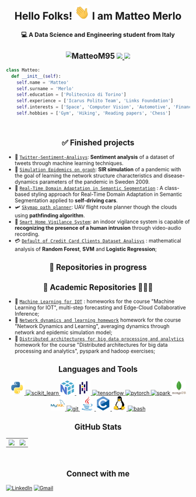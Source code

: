 <h1 align="center">Hello Folks! <img src="https://raw.githubusercontent.com/ABSphreak/ABSphreak/master/gifs/Hi.gif" height="40px"> I am Matteo Merlo </h1>
<h3 align="center"> 💻 A Data Science and Engineering student from Italy</h3>

<h2 align="center">
  <img src="https://komarev.com/ghpvc/?username=MatteoM95&style=square" alt="MatteoM95" />
  <a href="https://matteom95.github.io/"> 
    <img src="https://img.shields.io/badge/matteom95.github.io-0078D4?style=for-the-badge&logo=Google-Chrome&logoColor=00AEFF&labelColor=grey&color=green&style=square">
  <a href="https://t.me/MatthewM95" > 
    <img src="https://img.shields.io/badge/Ask%20me-anything-1abc9c.svg"/>
</h2>

<!--
![Visitor Count](https://profile-counter.glitch.me/MatteoM95/count.svg)
[![Gem Version](https://img.shields.io/gem/v/jekyll.svg)][ruby-gems]
-->

```python
class Matteo:
  def __init__(self): 
    self.name = 'Matteo'
    self.surname = 'Merlo'
    self.education = ['Politecnico di Torino']
    self.experience = ['Icarus Polito Team', 'Links Foundation']
    self.interests = ['Space', 'Computer Vision', 'Automotive', 'Finance']
    self.hobbies = ['Gym', 'Hiking', 'Reading papers', 'Chess']
```
<br />

<h2  align="center"> ✅ Finished projects </h2>

* 🐥 [`Twitter-Sentiment-Analisys`](https://github.com/MatteoM95/Twitter-Sentiment-Analisys): **Sentiment analysis** of a dataset of tweets through machine learning techniques.
* 💉 [`Simulation Epidemics on graph`](https://github.com/MatteoM95/Network-Dynamics-and-Learning/tree/main/Homeworks/Homework3): **SIR simulation** of a pandemic with the goal of learning the network structure characteristics and disease-dynamics parameters of the pandemic in Sweden 2009.
* 🚙 [`Real-Time Domain Adaptation in Semantic Segmentation`](https://github.com/MatteoM95/Real-time-Domain-Adaptation-in-Semantic-Segmentation) : A class-based styling approach for Real-Time Domain Adaptation in Semantic Segmentation applied to **self-driving cars**.
* 🛩 [`Skymap path planner`](https://github.com/MatteoM95/Skymap-path-planner): UAV flight route planner though the clouds using **pathfinding algorithm**. 
* 🛃 [`Smart Home Vigilance System`](https://github.com/MatteoM95/Smart-Home-Vigilance-System): an indoor vigilance system is capable of **recognizing the presence of a human intrusion** through video-audio recording.
* 💳 [`Default of Credit Card Clients Dataset Analisys`](https://github.com/MatteoM95/Default-of-Credit-Card-Clients-Dataset) : mathematical analysis of **Random Forest**, **SVM** and **Logistic Regression**;
 
<h2  align="center"> 🚧 Repositories in progress </h2>



<h2  align="center">📕 Academic Repositories 👨🏻‍💻 </h2>

* 📘 [`Machine Learning for IOT`](https://github.com/MatteoM95/MachineLearning4IOT) : homeworks for the course "Machine Learning for IOT", multi-step forecasting and Edge-Cloud Collaborative Inference;
* 📗 [`Network dynamics and learning homework`](https://github.com/MatteoM95/Network-Dynamics-and-Learning) homework for the course "Network Dynamics and Learning", averaging dynamics through network and epidemic simulation model;
* 📕 [`Distributed architectures for big data processing and analytics`](https://github.com/MatteoM95/Big-data-processing-and-analytics) homework for the course "Distributed architectures for big data processing and analytics", pyspark and hadoop exercises;



<h2  align="center"> Languages and Tools </h2>

<p align="center"> 
  
  <a href="https://www.python.org" target="_blank"> 
    <img src="https://raw.githubusercontent.com/devicons/devicon/master/icons/python/python-original.svg" alt="python" width="40" height="40"/> 
  </a>
  
  <a href="https://scikit-learn.org/" target="_blank"> 
    <img src="https://upload.wikimedia.org/wikipedia/commons/0/05/Scikit_learn_logo_small.svg" alt="scikit_learn" width="40" height="40"/> 
  </a>
  
  <a href="https://numpy.org/" target="_blank"> 
    <img src="https://raw.githubusercontent.com/devicons/devicon/master/icons/numpy/numpy-original.svg" alt="numpy" width="40" height="40"/> 
  </a> 
  
  <a href="https://pandas.pydata.org/" target="_blank"> 
    <img src="https://raw.githubusercontent.com/devicons/devicon/master/icons/pandas/pandas-original.svg" alt="pandas" width="40" height="40"/> 
  </a> 
  
  <a href="https://www.tensorflow.org" target="_blank"> 
    <img src="https://www.vectorlogo.zone/logos/tensorflow/tensorflow-icon.svg" alt="tensorflow" width="40" height="40"/> 
  </a>
  
  <a href="https://pytorch.org/" target="_blank"> 
    <img src="https://www.vectorlogo.zone/logos/pytorch/pytorch-icon.svg" alt="pytorch" width="40" height="40"/> 
  </a>  
  
  <a href="https://spark.apache.org/" target="_blank"> 
    <img src="https://upload.wikimedia.org/wikipedia/commons/f/f3/Apache_Spark_logo.svg" alt="spark" width="40" height="40"/> 
  </a> 
  
  <a href="https://www.mongodb.com/" target="_blank">
     <img src="https://raw.githubusercontent.com/devicons/devicon/master/icons/mongodb/mongodb-original-wordmark.svg" alt="mongodb" width="40" height="40"/> 
  </a> 
  
  <a href="https://www.mysql.com/" target="_blank"> 
    <img src="https://raw.githubusercontent.com/devicons/devicon/master/icons/mysql/mysql-original-wordmark.svg" alt="mysql" width="40" height="40"/> 
  </a> 
   
  <a href="https://git-scm.com/" target="_blank"> 
    <img src="https://www.vectorlogo.zone/logos/git-scm/git-scm-icon.svg" alt="git" width="40" height="40"/> 
  </a> 

  <a href="https://www.java.com" target="_blank"> 
    <img src="https://raw.githubusercontent.com/devicons/devicon/master/icons/java/java-original.svg" alt="java" width="40" height="40"/> 
  </a> 
  
  <a href="https://www.cprogramming.com/" target="_blank"> 
    <img src="https://raw.githubusercontent.com/devicons/devicon/master/icons/c/c-original.svg" alt="c" width="40" height="40"/>   
  </a> 
  
  <a href="https://www.linux.org/" target="_blank"> 
    <img src="https://raw.githubusercontent.com/devicons/devicon/master/icons/linux/linux-original.svg" alt="linux" width="40" height="40"/> 
  </a> 
  
  <a href="https://www.gnu.org/software/bash/" target="_blank"> 
    <img src="https://www.vectorlogo.zone/logos/gnu_bash/gnu_bash-icon.svg" alt="bash" width="40" height="40"/> 
  </a> 
  
</p>

<h2 align="center" 📊 <b>GitHub Stats</b> </h2>

<table class="center" style="width:100%;">
  <tr>
    <td align="center">
  <img align="center" src="https://github-readme-stats.vercel.app/api?username=MatteoM95&count_private=true&show_icons=true&theme=onedark&hide_border=true" />
    </td>
    <td align="center">
  <img align="center" src="https://github-readme-stats.vercel.app/api/top-langs/?username=MatteoM95&langs_count=10&layout=compact&theme=onedark&hide_border=true" />
</td>
  </tr>
</table>

<br />

<h2 align="center" 📫 <b>Connect with me</b> </h2>


<p align="center"> 
  
  [![LinkedIn](https://img.shields.io/badge/linkedin-%230077B5.svg?style=for-the-badge&logo=linkedin&logoColor=white)](https://www.linkedin.com/in/matteomerlo95/)
  [![Gmail](https://img.shields.io/badge/Gmail-D14836?style=for-the-badge&logo=gmail&logoColor=white)](mailto:matteo.merlo.955@gmail.com)
  
</p>  

<!--
**MatteoM95/MatteoM95** is a ✨ _special_ ✨ repository because its `README.md` (this file) appears on your GitHub profile.

Here are some ideas to get you started:
- 🔭 I’m currently working on ...
- 🌱 I’m currently learning ...
- 👯 I’m looking to collaborate on ...
- 🤔 I’m looking for help with ...
- 💬 Ask me about ...

- 📫 How to reach me: ...
- 😄 Pronouns: ...
- ⚡ Fun fact: ....



<h2 align="center" 📊 <b>GitHub Stats</b> </h2>

<p align = "center">
  <img src = "https://github-readme-streak-stats.herokuapp.com?user=MatteoM95&theme=dark&hide_border=true" width = 400>
  <img src = "https://github-readme-stats.vercel.app/api?username=MatteoM95&show_icons=true&theme=bear" width = 400>
</p>
-->
